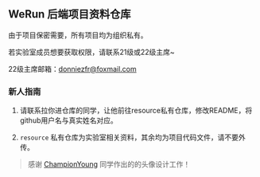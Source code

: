 <!--

**Here are some ideas to get you started:**

🙋‍♀️ A short introduction - what is your organization all about?
🌈 Contribution guidelines - how can the community get involved?
👩‍💻 Useful resources - where can the community find your docs? Is there anything else the community should know?
🍿 Fun facts - what does your team eat for breakfast?
🧙 Remember, you can do mighty things with the power of [Markdown](https://docs.github.com/github/writing-on-github/getting-started-with-writing-and-formatting-on-github/basic-writing-and-formatting-syntax)
-->
## WeRun 后端项目资料仓库

由于项目保密需要，所有项目均为组织私有。

若实验室成员想要获取权限，请联系21级或22级主席~

22级主席邮箱：donniezfr@foxmail.com

### 新人指南

1. 请联系拉你进仓库的同学，让他前往resource私有仓库，修改README，将github用户名与真实姓名对应。

2. `resource` 私有仓库为实验室相关资料，其余均为项目代码文件，请不要外传。

> 感谢 [ChampionYoung](https://github.com/YCP991) 同学作出的的头像设计工作！
